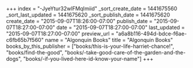 +++
index = "-JyeYtur32wlFMqImiid"
_sort_create_date = 1441675560
_sort_last_updated = 1441675620
_sort_publish_date = 1441675620
create_date = "2015-09-07T18:26:00-07:00"
publish_date = "2015-09-07T18:27:00-07:00"
date = "2015-09-07T18:27:00-07:00"
last_updated = "2015-09-07T18:27:00-07:00"
preview_url = "a6a8b116-494d-bdce-f6ae-c6fb65b7f560"
name = "Algonquin Books"
title = "Algonquin Books"
books_by_this_publisher = ["books/this-is-your-life-harriet-chance!", "books/find-the-good", "books/-take-good-care-of-the-garden-and-the-dogs", "books/-if-you-lived-here-id-know-your-name"]
+++
